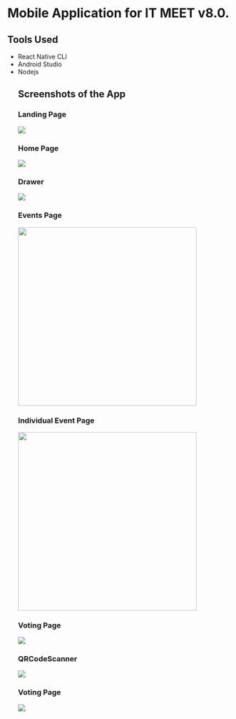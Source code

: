 # Mobile Application for IT MEET v8.0.

## Tools Used
  <ul>
  <li>React Native CLI</li>
  <li>Android Studio </li>
  <li>Nodejs</li>


## Screenshots of the App

### Landing Page
<img src = 'Screenshots/1.jpg'>

### Home Page
<img src = 'Screenshots/2.jpg'>

### Drawer
<img src = 'Screenshots/3.jpg'>

### Events Page
<img src = 'Screenshots/4.jpg' width = '400'>

### Individual Event Page
<img src = 'Screenshots/5.jpg' width = '400'>

### Voting Page
<img src = 'Screenshots/6.jpg'>

### QRCodeScanner
<img src = 'Screenshots/7.jpg'>

### Voting Page
<img src = 'Screenshots/10.jpg'>

  
 
